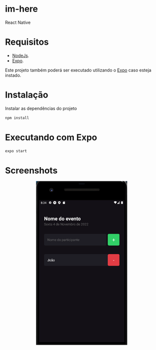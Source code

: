 # im-here
React Native


# Requisitos
- [NodeJs](https://nodejs.org/en/).
- [Expo](https://docs.expo.dev/).

Este projeto também poderá ser executado utilizando o [Expo](https://www.npmjs.com/package/expo) caso esteja instado.

# Instalação 
Instalar as dependências do projeto
```sh
npm install
```

# Executando com Expo 
```sh
expo start
```

# Screenshots
<p align="center">
  <img src="https://github.com/karenyov/im-here/blob/main/app.png" width="300">
</p>

